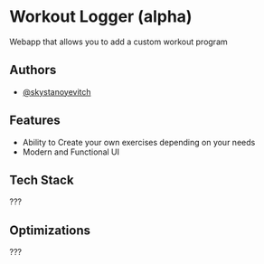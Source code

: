 
# Workout Logger (alpha)

Webapp that allows you to add a custom workout program

## Authors

- [@skystanoyevitch](https://github.com/skystanoyevitch)


## Features

- Ability to Create your own exercises depending on your needs
- Modern and Functional UI


## Tech Stack

???

## Optimizations

???
